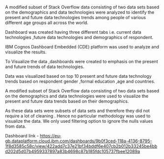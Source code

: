 A modified subset of Stack Overflow data consisting of two data sets based on the demographics and data technologies were analyzed to identify the present and future data technologies trends among people of various different age groups all across the world.

Dashboard was created having three different tabs i.e. current data technologies ,future data technologies and demographics of respondent.

IBM Cognos Dashboard Embedded (CDE) platform was used to analyze and visualize the results.

To Visualize the data ,dashboards were created to emphasis on the present and future trends of data technologies.

Data was visualized based on top 10 present and future data technology trends based on respondent gender ,formal education ,age and countries.

A modified subset of Stack Overflow data consisting of two data sets based on the demographics and data technologies were used to visualize the present and future data trends based on their demographics.

As these data sets were subsets of data sets and therefore they did not require a lot of cleaning . Hence no particular methodology was used to visualize the data. We only used filtering option to ignore the nulls values from data.

Dashboard link - https://eu-gb.dataplatform.cloud.ibm.com/dashboards/9b0f3ced-118a-4136-8795-1f8d3585c58c/view/422add7c37e21bf34bddf6e407cb2b012b33245be4bbd202d5d07b4959337897a83b4698c87b185fdc105737fbee12089a
